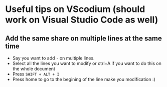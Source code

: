 # Useful tips on VScodium (should work on Visual Studio Code as well)

## Add the same share on multiple lines at the same time

- Say you want to add `-` on multiple lines. 
- Select all the lines you want to modify or ctrl+A if you want to do this on the whole document
- Press `SHIFT + ALT + I` 
- Press home to go to the begining of the line make you modification :)
